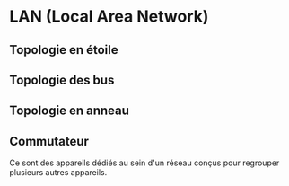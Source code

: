 # LAN (Local Area Network)


## Topologie en étoile
## Topologie des bus
## Topologie en anneau

## Commutateur 

Ce sont des appareils dédiés au sein d'un réseau conçus pour regrouper plusieurs autres appareils. 




